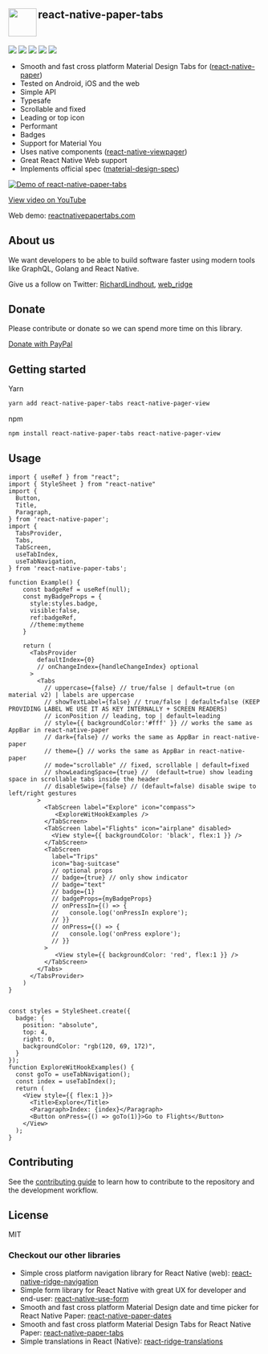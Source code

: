 <img align="left" width="56" height="56" src="https://user-images.githubusercontent.com/6492229/103138418-c9580f00-46d2-11eb-855a-f8b3c9e90ac7.png"> react-native-paper-tabs
---
<br>
<p float="left">
<img src="https://badgen.net/bundlephobia/minzip/react-native-paper-tabs" />
<img src="https://badgen.net/npm/dy/react-native-paper-tabs" />
<img src="https://badgen.net/npm/types/react-native-paper-tabs" />
<img src="https://badgen.net/npm/license/react-native-paper-tabs" />
<img src="https://img.shields.io/badge/Runs%20with%20Expo-4630EB.svg?style=flat-square&logo=EXPO&labelColor=f3f3f3&logoColor=000" />
</p>

- Smooth and fast cross platform Material Design Tabs for ([react-native-paper](https://callstack.github.io/react-native-paper/))
- Tested on Android, iOS and the web
- Simple API
- Typesafe
- Scrollable and fixed
- Leading or top icon
- Performant
- Badges
- Support for Material You
- Uses native components ([react-native-viewpager](https://github.com/callstack/react-native-viewpager))
- Great React Native Web support
- Implements official spec ([material-design-spec](https://material.io/components/tabs#usage))

[![Demo of react-native-paper-tabs](https://user-images.githubusercontent.com/6492229/103141217-cb7d9600-46f1-11eb-8a98-9f233f0b7198.png)](https://www.youtube.com/watch?v=DFZQlT11k58)

[View video on YouTube](https://www.youtube.com/watch?v=DFZQlT11k58)

Web demo: [reactnativepapertabs.com](http://reactnativepapertabs.com/)


## About us
We want developers to be able to build software faster using modern tools like GraphQL, Golang and React Native.

Give us a follow on Twitter:
[RichardLindhout](https://twitter.com/RichardLindhout),
[web_ridge](https://twitter.com/web_ridge)

## Donate
Please contribute or donate so we can spend more time on this library.

[Donate with PayPal](https://www.paypal.com/cgi-bin/webscr?cmd=_s-xclick&hosted_button_id=7B9KKQLXTEW9Q&source=url)


## Getting started

Yarn
```sh
yarn add react-native-paper-tabs react-native-pager-view
```

npm
```sh
npm install react-native-paper-tabs react-native-pager-view
```

## Usage

```tsx
import { useRef } from "react";
import { StyleSheet } from "react-native"
import {
  Button,
  Title,
  Paragraph,
} from 'react-native-paper';
import {
  TabsProvider,
  Tabs,
  TabScreen,
  useTabIndex,
  useTabNavigation,
} from 'react-native-paper-tabs';

function Example() {
    const badgeRef = useRef(null);
    const myBadgeProps = {
      style:styles.badge,
      visible:false,
      ref:badgeRef,
      //theme:mytheme
    }

    return (
      <TabsProvider
        defaultIndex={0}
        // onChangeIndex={handleChangeIndex} optional
      >
        <Tabs
          // uppercase={false} // true/false | default=true (on material v2) | labels are uppercase
          // showTextLabel={false} // true/false | default=false (KEEP PROVIDING LABEL WE USE IT AS KEY INTERNALLY + SCREEN READERS)
          // iconPosition // leading, top | default=leading
          // style={{ backgroundColor:'#fff' }} // works the same as AppBar in react-native-paper
          // dark={false} // works the same as AppBar in react-native-paper
          // theme={} // works the same as AppBar in react-native-paper
          // mode="scrollable" // fixed, scrollable | default=fixed
          // showLeadingSpace={true} //  (default=true) show leading space in scrollable tabs inside the header
          // disableSwipe={false} // (default=false) disable swipe to left/right gestures
        >
          <TabScreen label="Explore" icon="compass">
             <ExploreWitHookExamples />
          </TabScreen>
          <TabScreen label="Flights" icon="airplane" disabled>
            <View style={{ backgroundColor: 'black', flex:1 }} />
          </TabScreen>
          <TabScreen
            label="Trips"
            icon="bag-suitcase"
            // optional props
            // badge={true} // only show indicator
            // badge="text"
            // badge={1}
            // badgeProps={myBadgeProps}
            // onPressIn={() => {
            //   console.log('onPressIn explore');
            // }}
            // onPress={() => {
            //   console.log('onPress explore');
            // }}
          >
             <View style={{ backgroundColor: 'red', flex:1 }} />
          </TabScreen>
        </Tabs>
      </TabsProvider>
    )
}


const styles = StyleSheet.create({
  badge: {
    position: "absolute",
    top: 4,
    right: 0,
    backgroundColor: "rgb(120, 69, 172)",
  }
});
function ExploreWitHookExamples() {
  const goTo = useTabNavigation();
  const index = useTabIndex();
  return (
    <View style={{ flex:1 }}>
      <Title>Explore</Title>
      <Paragraph>Index: {index}</Paragraph>
      <Button onPress={() => goTo(1)}>Go to Flights</Button>
    </View>
  );
}

```

## Contributing

See the [contributing guide](CONTRIBUTING.md) to learn how to contribute to the repository and the development workflow.

## License

MIT


### Checkout our other libraries
- Simple cross platform navigation library for React Native (web): [react-native-ridge-navigation](https://github.com/web-ridge/react-native-ridge-navigation)
- Simple form library for React Native with great UX for developer and end-user: [react-native-use-form]([https://github.com/web-ridge/react-native-ridge-navigation](https://github.com/web-ridge/react-native-use-form))
- Smooth and fast cross platform Material Design date and time picker for React Native Paper: [react-native-paper-dates](https://github.com/web-ridge/react-native-paper-dates)
- Smooth and fast cross platform Material Design Tabs for React Native Paper: [react-native-paper-tabs](https://github.com/web-ridge/react-native-paper-tabs)
- Simple translations in React (Native): [react-ridge-translations](https://github.com/web-ridge/react-ridge-translations)
